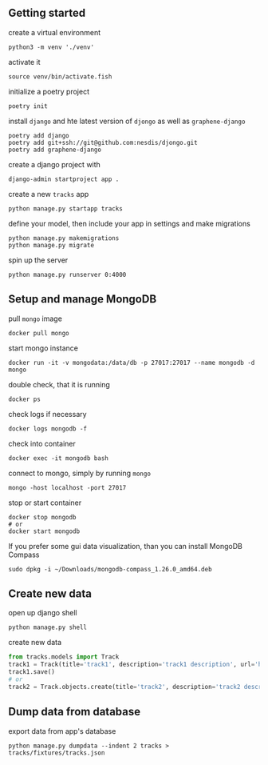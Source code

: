## Getting started

create a virtual environment
```shell
python3 -m venv './venv'
```
activate it

```shell
source venv/bin/activate.fish
```
initialize a poetry project

```shell
poetry init
```

install `django` and hte latest version of `djongo` as well as `graphene-django`

```shell
poetry add django
poetry add git+ssh://git@github.com:nesdis/djongo.git
poetry add graphene-django
```

create a django project with

```shell
django-admin startproject app .
```

create a new `tracks` app

```shell
python manage.py startapp tracks
```

define your model, then include your app in settings and make migrations

```shell
python manage.py makemigrations
python manage.py migrate
```

spin up the server

```shell
python manage.py runserver 0:4000
```


## Setup and manage MongoDB

pull `mongo` image

```shell
docker pull mongo
```

start mongo instance

```shell
docker run -it -v mongodata:/data/db -p 27017:27017 --name mongodb -d mongo
```

double check, that it is running

```shell
docker ps
```

check logs if necessary

```shell
docker logs mongodb -f
```

check into container

```shell
docker exec -it mongodb bash
```

connect to mongo, simply by running `mongo`

```shell
mongo -host localhost -port 27017
```

stop or start container

```shell
docker stop mongodb
# or
docker start mongodb
```

If you prefer some gui data visualization, than you can install MongoDB Compass

```shell
sudo dpkg -i ~/Downloads/mongodb-compass_1.26.0_amd64.deb

```

## Create new data

open up django shell

```shell
python manage.py shell
```

create new data

```python
from tracks.models import Track
track1 = Track(title='track1', description='track1 description', url='https://localhost.com/track1')
track1.save()
# or
track2 = Track.objects.create(title='track2', description='track2 description', url='https://localhost.com/track2')

```

## Dump data from database

export data from app's database

```shell
python manage.py dumpdata --indent 2 tracks > tracks/fixtures/tracks.json
```
